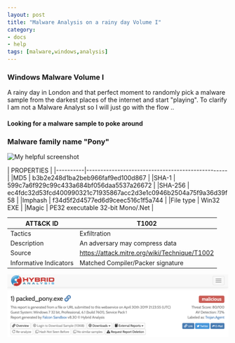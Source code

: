 ```yaml
---
layout: post
title: "Malware Analysis on a rainy day Volume I"
category: 
- docs
- help
tags: [malware,windows,analysis]
---
```


### Windows Malware Volume I

A rainy day in London and that perfect moment to randomly pick a malware sample from the darkest places of the internet and start "playing". To clarify I am not a Malware Analyst so I will just go with the flow ..

#### Looking for a malware sample to poke around

### Malware family name "Pony"

![My helpful screenshot](/assets/images/pony)

| PROPERTIES |
|----------|--------------------------------------------------|
|MD5 |	       b3b2e248d1ba2beb966faf9ed100d867 |
|SHA-1 |       599c7a6f929c99c433a684bf056daa5537a26672 |
|SHA-256 |	   ec4fdc32d53fcd400990321c71935867acc2d3e1c0946b2504a75f9a36d39f58 |
|Imphash |	   f34d5f2d4577ed6d9ceec516c1f5a744 |
|File type |   Win32 EXE |
|Magic |       PE32 executable  32-bit Mono/.Net |

|ATT&CK ID |	T1002 |
|----------|--------------------------------------------------|
|Tactics	| Exfiltration |
|Description	| An adversary may compress data |
|Source	| https://attack.mitre.org/wiki/Technique/T1002 |
|Informative Indicators | Matched Compiler/Packer signature |


![Hybrid Analysis](/assets/images/hybrid/hybrid_1.png)

